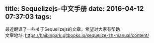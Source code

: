 title: Sequelizejs-中文手册
date: 2016-04-12 07:37:03
tags:
---
最近翻译了一些关于Sequelizejs的文章，希望对大家有帮助  
文章地址:
https://haibinpark.gitbooks.io/sequelize-zh-manual/content/
